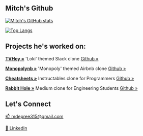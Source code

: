 <!-- [![forthebadge](https://forthebadge.com/images/badges/powered-by-coffee.svg)](https://www.linkedin.com/in/mitch-depree-4a5686155/)
[![forthebadge](https://forthebadge.com/images/badges/you-didnt-ask-for-this.svg)](https://www.youtube.com/watch?v=dQw4w9WgXcQ&ab_channel=RickAstley) -->

## Mitch's Github

[![Mitch's GitHub stats](https://github-readme-stats.vercel.app/api?username=mdepree5&theme=cobalt2&show_icons=true)](https://github.com/mdepree5/)

[![Top Langs](https://github-readme-stats.vercel.app/api/top-langs/?username=mdepree5&theme=cobalt2&layout=compact)](https://github.com/mdepree5/)

<!--
- 🔭 I’m currently working on ...
- 🌱 I’m currently learning ...
- 👯 I’m looking to collaborate on ...
- 🤔 I’m looking for help with ...
- 💬 Ask me about ...
- 😄 Pronouns: ...
- ⚡ Fun fact: ...
-->
## Projects he's worked on:

<p align="justify">
  <a href="https://tvhey.herokuapp.com/"><strong>TVHey »</strong></a> 'Loki' themed Slack clone <a href="https://github.com/mdepree5/TVHey">Github »</a>

  
  <a href="https://monopolynb.herokuapp.com/"><strong>Monopolynb »</strong></a> 'Monopoly' themed Airbnb clone <a href="https://github.com/mdepree5/monopolynb">Github »</a>
  
  <a href="https://cheatsheets-group-project.herokuapp.com/"><strong>Cheatsheets »</strong></a> Instructables clone for Programmers <a href="https://github.com/mdepree5/cheatsheets">Github »</a>
  
  <a href="https://rabbit-hole-cl.herokuapp.com/"><strong>Rabbit Hole »</strong></a> Medium clone for Engineering Students <a href="https://github.com/mdepree5/express-project">Github »</a>
  
</p>
  
## Let's Connect
<a href="mailto:mdepree315@gmail.com">📫 mdepree315@gmail.com</a>

<a href="https://www.linkedin.com/in/mitch-depree-4a5686155/">🤝 Linkedin </a>
